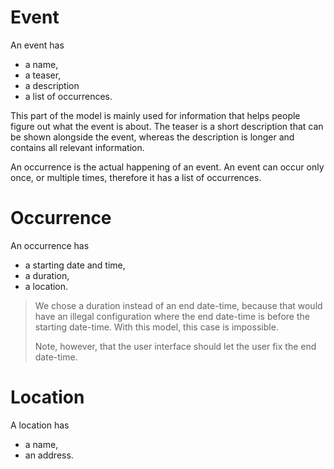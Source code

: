 # Event
An event has
- a name,
- a teaser,
- a description
- a list of occurrences.

This part of the model is mainly used for information that helps people figure out what the event is about. The teaser is a short description that can be shown alongside the event, whereas the description is longer and contains all relevant information.

An occurrence is the actual happening of an event. An event can occur only once, or multiple times, therefore it has a list of occurrences.

# Occurrence
An occurrence has
- a starting date and time,
- a duration,
- a location.

> We chose a duration instead of an end date-time, because that would have an illegal configuration where the end date-time is before the starting date-time. With this model, this case is impossible.
>
> Note, however, that the user interface should let the user fix the end date-time.

# Location
A location has
- a name,
- an address.
